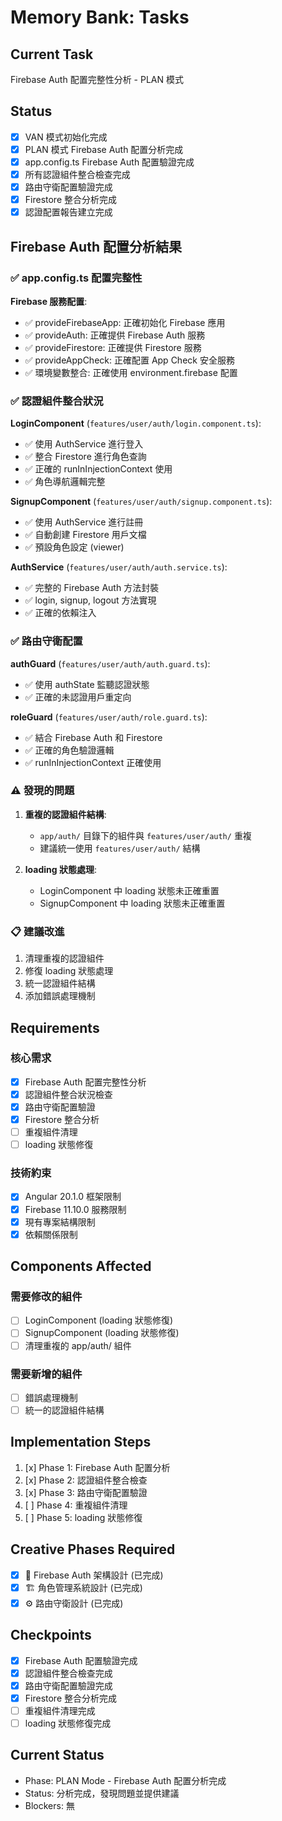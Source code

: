 # Memory Bank: Tasks

## Current Task
Firebase Auth 配置完整性分析 - PLAN 模式

## Status
- [x] VAN 模式初始化完成
- [x] PLAN 模式 Firebase Auth 配置分析完成
- [x] app.config.ts Firebase Auth 配置驗證完成
- [x] 所有認證組件整合檢查完成
- [x] 路由守衛配置驗證完成
- [x] Firestore 整合分析完成
- [x] 認證配置報告建立完成

## Firebase Auth 配置分析結果

### ✅ app.config.ts 配置完整性
**Firebase 服務配置**:
- ✅ provideFirebaseApp: 正確初始化 Firebase 應用
- ✅ provideAuth: 正確提供 Firebase Auth 服務  
- ✅ provideFirestore: 正確提供 Firestore 服務
- ✅ provideAppCheck: 正確配置 App Check 安全服務
- ✅ 環境變數整合: 正確使用 environment.firebase 配置

### ✅ 認證組件整合狀況
**LoginComponent** (`features/user/auth/login.component.ts`):
- ✅ 使用 AuthService 進行登入
- ✅ 整合 Firestore 進行角色查詢
- ✅ 正確的 runInInjectionContext 使用
- ✅ 角色導航邏輯完整

**SignupComponent** (`features/user/auth/signup.component.ts`):
- ✅ 使用 AuthService 進行註冊
- ✅ 自動創建 Firestore 用戶文檔
- ✅ 預設角色設定 (viewer)

**AuthService** (`features/user/auth/auth.service.ts`):
- ✅ 完整的 Firebase Auth 方法封裝
- ✅ login, signup, logout 方法實現
- ✅ 正確的依賴注入

### ✅ 路由守衛配置
**authGuard** (`features/user/auth/auth.guard.ts`):
- ✅ 使用 authState 監聽認證狀態
- ✅ 正確的未認證用戶重定向

**roleGuard** (`features/user/auth/role.guard.ts`):
- ✅ 結合 Firebase Auth 和 Firestore
- ✅ 正確的角色驗證邏輯
- ✅ runInInjectionContext 正確使用

### ⚠️ 發現的問題
1. **重複的認證組件結構**:
   - `app/auth/` 目錄下的組件與 `features/user/auth/` 重複
   - 建議統一使用 `features/user/auth/` 結構

2. **loading 狀態處理**:
   - LoginComponent 中 loading 狀態未正確重置
   - SignupComponent 中 loading 狀態未正確重置

### 📋 建議改進
1. 清理重複的認證組件
2. 修復 loading 狀態處理
3. 統一認證組件結構
4. 添加錯誤處理機制

## Requirements
### 核心需求
- [x] Firebase Auth 配置完整性分析
- [x] 認證組件整合狀況檢查
- [x] 路由守衛配置驗證
- [x] Firestore 整合分析
- [ ] 重複組件清理
- [ ] loading 狀態修復

### 技術約束
- [x] Angular 20.1.0 框架限制
- [x] Firebase 11.10.0 服務限制
- [x] 現有專案結構限制
- [x] 依賴關係限制

## Components Affected
### 需要修改的組件
- [ ] LoginComponent (loading 狀態修復)
- [ ] SignupComponent (loading 狀態修復)
- [ ] 清理重複的 app/auth/ 組件

### 需要新增的組件
- [ ] 錯誤處理機制
- [ ] 統一的認證組件結構

## Implementation Steps
1. [x] Phase 1: Firebase Auth 配置分析
2. [x] Phase 2: 認證組件整合檢查
3. [x] Phase 3: 路由守衛配置驗證
4. [ ] Phase 4: 重複組件清理
5. [ ] Phase 5: loading 狀態修復

## Creative Phases Required
- [x] 🎨 Firebase Auth 架構設計 (已完成)
- [x] 🏗️ 角色管理系統設計 (已完成)
- [x] ⚙️ 路由守衛設計 (已完成)

## Checkpoints
- [x] Firebase Auth 配置驗證完成
- [x] 認證組件整合檢查完成
- [x] 路由守衛配置驗證完成
- [x] Firestore 整合分析完成
- [ ] 重複組件清理完成
- [ ] loading 狀態修復完成

## Current Status
- Phase: PLAN Mode - Firebase Auth 配置分析完成
- Status: 分析完成，發現問題並提供建議
- Blockers: 無
